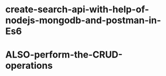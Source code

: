 # create-search-api-with-help-of-nodejs-mongodb-and-postman-in-Es6
# ALSO-perform-the-CRUD-operations

